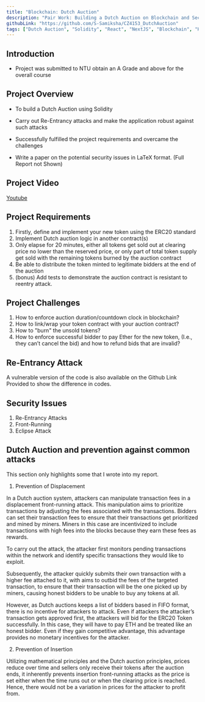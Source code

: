 ```yaml
---
title: "Blockchain: Dutch Auction"
description: "Pair Work: Building a Dutch Auction on Blockchain and Securing it against Re-Entrancy Attacks"
githubLink: "https://github.com/S-Samiksha/CZ4153_DutchAuction"
tags: ["Dutch Auction", "Solidity", "React", "NextJS", "Blockchain", "HardHat"]
---
```


## Introduction

- Project was submitted to NTU obtain an A Grade and above for the overall course

## Project Overview

- To build a Dutch Auction using Solidity

- Carry out Re-Entrancy attacks and make the application robust against such attacks

- Successfully fulfilled the project requirements and overcame the challenges

- Write a paper on the potential security issues in LaTeX format. (Full Report not Shown)

## Project Video

[Youtube](https://youtu.be/X0FkcZmnmsc)

## Project Requirements

1. Firstly, define and implement your new token using the ERC20 standard
2. Implement Dutch auction logic in another contract(s)
3. Only elapse for 20 minutes, either all tokens get sold out at clearing price no lower than the reserved price, or only part of total token supply get sold with the remaining tokens burned by the auction contract
4. Be able to distribute the token minted to legitimate bidders at the end of the auction
5. (bonus) Add tests to demonstrate the auction contract is resistant to reentry attack.

## Project Challenges

1. How to enforce auction duration/countdown clock in blockchain?
2. How to link/wrap your token contract with your auction contract?
3. How to "burn" the unsold tokens?
4. How to enforce successful bidder to pay Ether for the new token, (I.e., they can’t cancel the bid) and how to
   refund bids that are invalid?

## Re-Entrancy Attack

A vulnerable version of the code is also available on the Github Link Provided to show the difference in codes.

## Security Issues

1. Re-Entrancy Attacks
2. Front-Running
3. Eclipse Attack

## Dutch Auction and prevention against common attacks

This section only highlights some that I wrote into my report.

1. Prevention of Displacement

In a Dutch auction system, attackers can manipulate transaction fees in a displacement front-running attack. This manipulation aims to prioritize transactions by adjusting the fees associated with the transactions. Bidders can set their transaction fees to ensure that their transactions get prioritized and mined by miners. Miners in this case are incentivized to include transactions with high fees into the blocks because they
earn these fees as rewards.

To carry out the attack, the attacker first monitors pending transactions within the network and identify specific transactions they would like to exploit.

Subsequently, the attacker quickly submits their own transaction with a higher fee attached to it, with aims to outbid the fees of the targeted transaction, to ensure that their transaction will be the one picked up by miners, causing honest bidders to be unable to buy any tokens at all.

However, as Dutch auctions keeps a list of bidders based in FIFO format, there is no incentive for attackers to attack. Even if attackers the attacker’s transaction gets approved first, the attackers will bid for the ERC20 Token successfully. In this case, they will have to pay ETH and be treated like an honest bidder. Even if they gain competitive advantage, this advantage provides no monetary incentives for the attacker.

2. Prevention of Insertion

Utilizing mathematical principles and the Dutch auction principles, prices reduce over time and sellers only receive their tokens after the auction ends, it inherently prevents insertion front-running attacks as the price is set either when the time runs out or when the clearing price is reached. Hence, there would not be a variation in prices for the attacker to profit from.
